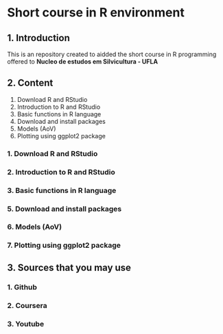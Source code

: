 # Short course in R environment

## 1. Introduction

This is an repository created to aidded the short course in R programming offered to **Nucleo de estudos em Silvicultura - UFLA**


## 2. Content

1. Download R and RStudio
2. Introduction to R and RStudio
3. Basic functions in R language 
5. Download and install packages
6. Models (AoV)
7. Plotting using ggplot2 package

### 1. Download R and RStudio


### 2. Introduction to R and RStudio

### 3. Basic functions in R language 

### 5. Download and install packages

### 6. Models (AoV)

### 7. Plotting using ggplot2 package

## 3. Sources that you may use

### 1. Github

### 2. Coursera

### 3. Youtube
